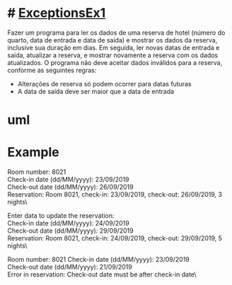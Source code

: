 # # [ExceptionsEx1](https://www.udemy.com/course/java-curso-completo/learn/lecture/10793870?components=buy_button%2Cdiscount_expiration%2Cgift_this_course%2Cpurchase%2Cdeal_badge%2Credeem_coupon#overview)


Fazer um programa para ler os dados de uma reserva de hotel (número do quarto, data
de entrada e data de saída) e mostrar os dados da reserva, inclusive sua duração em
dias. Em seguida, ler novas datas de entrada e saída, atualizar a reserva, e mostrar
novamente a reserva com os dados atualizados. O programa não deve aceitar dados
inválidos para a reserva, conforme as seguintes regras:

- Alterações de reserva só podem ocorrer para datas futuras
- A data de saída deve ser maior que a data de entrada


# uml

# Example

Room number: 8021\
Check-in date (dd/MM/yyyy): 23/09/2019\
Check-out date (dd/MM/yyyy): 26/09/2019\
Reservation: Room 8021, check-in: 23/09/2019, check-out: 26/09/2019, 3 nights\

Enter data to update the reservation:\
Check-in date (dd/MM/yyyy): 24/09/2019\
Check-out date (dd/MM/yyyy): 29/09/2019\
Reservation: Room 8021, check-in: 24/09/2019, check-out: 29/09/2019, 5 nights\

Room number: 8021
Check-in date (dd/MM/yyyy): 23/09/2019\
Check-out date (dd/MM/yyyy): 21/09/2019\
Error in reservation: Check-out date must be after check-in date\
